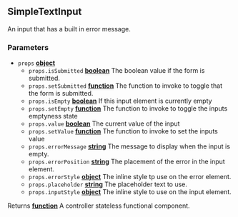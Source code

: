 <!-- Generated by documentation.js. Update this documentation by updating the source code. -->

## SimpleTextInput

An input that has a built in error message.

### Parameters

-   `props` **[object][1]** 
    -   `props.isSubmitted` **[boolean][2]** The boolean value if the form is submitted.
    -   `props.setSubmitted` **[function][3]** The function to invoke to toggle that the form is submitted.
    -   `props.isEmpty` **[boolean][2]** If this input element is currently empty
    -   `props.setEmpty` **[function][3]** The function to invoke to toggle the inputs emptyness state
    -   `props.value` **[boolean][2]** The current value of the input
    -   `props.setValue` **[function][3]** The function to invoke to set the inputs value
    -   `props.errorMessage` **[string][4]** The message to display when the input is empty.
    -   `props.errorPosition` **[string][4]** The placement of the error in the input element.
    -   `props.errorStyle` **[object][1]** The inline style tp use on the error element.
    -   `props.placeholder` **[string][4]** The placeholder text to use.
    -   `props.inputStyle` **[object][1]** The inline style to use on the input element.

Returns **[function][3]** A controller stateless functional component.

[1]: https://developer.mozilla.org/docs/Web/JavaScript/Reference/Global_Objects/Object

[2]: https://developer.mozilla.org/docs/Web/JavaScript/Reference/Global_Objects/Boolean

[3]: https://developer.mozilla.org/docs/Web/JavaScript/Reference/Statements/function

[4]: https://developer.mozilla.org/docs/Web/JavaScript/Reference/Global_Objects/String
